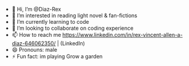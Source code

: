 - 👋 Hi, I’m @Diaz-Rex
- 👀 I’m interested in reading light novel & fan-fictions
- 🌱 I’m currently learning to code
- 💞️ I’m looking to collaborate on coding experience
- 📫 How to reach me https://www.linkedin.com/in/rex-vincent-allen-a-diaz-646062350/   |    (LinkedIn)
- 😄 Pronouns: male
- ⚡ Fun fact: im playing Grow a garden

<!---
Diaz-Rex/Diaz-Rex is a ✨ special ✨ repository because its `README.md` (this file) appears on your GitHub profile.
You can click the Preview link to take a look at your changes.
--->
